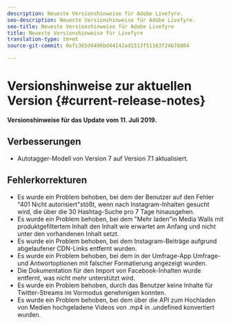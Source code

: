 ```yaml
---
description: Neueste Versionshinweise für Adobe Livefyre.
seo-description: Neueste Versionshinweise für Adobe Livefyre.
seo-title: Neueste Versionshinweise für Adobe Livefyre
title: Neueste Versionshinweise für Livefyre
translation-type: tm+mt
source-git-commit: 0efc365d4496bd44142ad1513f51163f24676084

---
```



# Versionshinweise zur aktuellen Version {#current-release-notes}

**Versionshinweise für das Update vom 11. Juli 2019.**

## Verbesserungen

* Autotagger-Modell von Version 7 auf Version 7.1 aktualisiert.

## Fehlerkorrekturen

* Es wurde ein Problem behoben, bei dem der Benutzer auf den Fehler "401 Nicht autorisiert"stößt, wenn nach Instagram-Inhalten gesucht wird, die über die 30 Hashtag-Suche pro 7 Tage hinausgehen.
* Es wurde ein Problem behoben, bei dem "Mehr laden"in Media Walls mit produktgefiltertem Inhalt den Inhalt wie erwartet am Anfang und nicht unter den vorhandenen Inhalt setzt.
* Es wurde ein Problem behoben, bei dem Instagram-Beiträge aufgrund abgelaufener CDN-Links entfernt wurden.
* Es wurde ein Problem behoben, bei dem in der Umfrage-App Umfrage- und Antwortoptionen mit falscher Formatierung angezeigt wurden.
* Die Dokumentation für den Import von Facebook-Inhalten wurde entfernt, was nicht mehr unterstützt wird.
* Es wurde ein Problem behoben, durch das Benutzer keine Inhalte für Twitter-Streams im Vormodus genehmigen konnten.
* Es wurde ein Problem behoben, bei dem über die API zum Hochladen von Medien hochgeladene Videos von .mp4 in .undefined konvertiert wurden.
